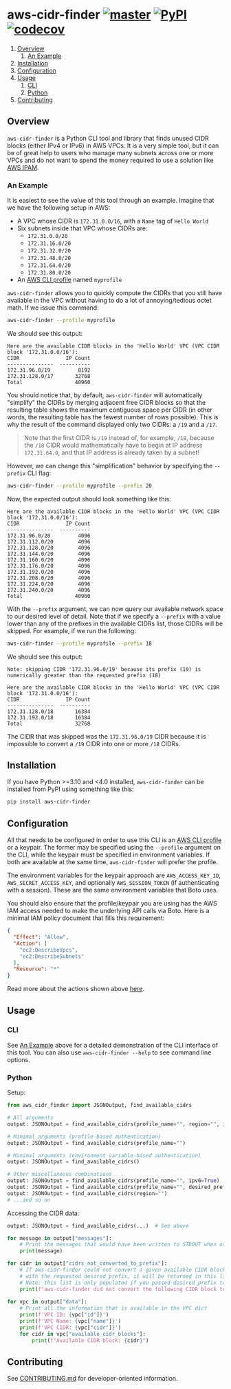 # aws-cidr-finder [![master](https://github.com/cooperwalbrun/aws-cidr-finder/actions/workflows/master.yml/badge.svg)](https://github.com/cooperwalbrun/aws-cidr-finder/actions/workflows/master.yml) [![PyPI](https://img.shields.io/pypi/v/aws-cidr-finder)](https://pypi.org/project/aws-cidr-finder) [![codecov](https://codecov.io/gh/cooperwalbrun/aws-cidr-finder/branch/master/graph/badge.svg?token=DRVM149OYQ)](https://codecov.io/gh/cooperwalbrun/aws-cidr-finder)

1. [Overview](#overview)
   1. [An Example](#an-example)
2. [Installation](#installation)
3. [Configuration](#configuration)
4. [Usage](#usage)
   1. [CLI](#cli)
   2. [Python](#python)
5. [Contributing](#contributing)

## Overview

`aws-cidr-finder` is a Python CLI tool and library that finds unused CIDR blocks (either IPv4 or
IPv6) in AWS VPCs. It is a very simple tool, but it can be of great help to users who manage many
subnets across one or more VPCs and do not want to spend the money required to use a solution like
[AWS IPAM](https://docs.aws.amazon.com/vpc/latest/ipam/what-it-is-ipam.html).

### An Example

It is easiest to see the value of this tool through an example. Imagine that we have the following
setup in AWS:

* A VPC whose CIDR is `172.31.0.0/16`, with a `Name` tag of `Hello World`
* Six subnets inside that VPC whose CIDRs are:
  * `172.31.0.0/20`
  * `172.31.16.0/20`
  * `172.31.32.0/20`
  * `172.31.48.0/20`
  * `172.31.64.0/20`
  * `172.31.80.0/20`
* An [AWS CLI profile](https://docs.aws.amazon.com/cli/latest/userguide/cli-configure-profiles.html)
  named `myprofile`

`aws-cidr-finder` allows you to quickly compute the CIDRs that you still have available in the VPC
without having to do a lot of annoying/tedious octet math. If we issue this command:

```bash
aws-cidr-finder --profile myprofile
```

We should see this output:

```
Here are the available CIDR blocks in the 'Hello World' VPC (VPC CIDR block '172.31.0.0/16'):
CIDR               IP Count
---------------  ----------
172.31.96.0/19         8192
172.31.128.0/17       32768
Total                 40960
```

You should notice that, by default, `aws-cidr-finder` will automatically "simplify" the CIDRs
by merging adjacent free CIDR blocks so that the resulting table shows the maximum contiguous space
per CIDR (in other words, the resulting table has the fewest number of rows possible). This is why
the result of the command displayed only two CIDRs: a `/19` and a `/17`.

>Note that the first CIDR is `/19` instead of, for example, `/18`, because the `/18` CIDR would 
>mathematically have to begin at IP address `172.31.64.0`, and that IP address is already taken by a
>subnet!

However, we can change this "simplification" behavior by specifying the `--prefix` CLI flag:

```bash
aws-cidr-finder --profile myprofile --prefix 20
```

Now, the expected output should look something like this:

```
Here are the available CIDR blocks in the 'Hello World' VPC (VPC CIDR block '172.31.0.0/16'):
CIDR               IP Count
---------------  ----------
172.31.96.0/20         4096
172.31.112.0/20        4096
172.31.128.0/20        4096
172.31.144.0/20        4096
172.31.160.0/20        4096
172.31.176.0/20        4096
172.31.192.0/20        4096
172.31.208.0/20        4096
172.31.224.0/20        4096
172.31.240.0/20        4096
Total                 40960
```

With the `--prefix` argument, we can now query our available network space to our desired level of
detail. Note that if we specify a `--prefix` with a value lower than any of the prefixes in the
available CIDRs list, those CIDRs will be skipped. For example, if we run the following:

```bash
aws-cidr-finder --profile myprofile --prefix 18
```

We should see this output:

```
Note: skipping CIDR '172.31.96.0/19' because its prefix (19) is numerically greater than the requested prefix (18)

Here are the available CIDR blocks in the 'Hello World' VPC (VPC CIDR block '172.31.0.0/16'):
CIDR               IP Count
---------------  ----------
172.31.128.0/18       16384
172.31.192.0/18       16384
Total                 32768
```

The CIDR that was skipped was the `172.31.96.0/19` CIDR because it is impossible to convert a `/19`
CIDR into one or more `/18` CIDRs.

## Installation

If you have Python >=3.10 and <4.0 installed, `aws-cidr-finder` can be installed from PyPI using
something like this:

```bash
pip install aws-cidr-finder
```

## Configuration

All that needs to be configured in order to use this CLI is an
[AWS CLI profile](https://docs.aws.amazon.com/cli/latest/userguide/cli-configure-profiles.html) or
a keypair. The former may be specified using the `--profile` argument on the CLI, while the keypair
must be specified in environment variables. If both are available at the same time,
`aws-cidr-finder` will prefer the profile.

The environment variables for the keypair approach are `AWS_ACCESS_KEY_ID`,
`AWS_SECRET_ACCESS_KEY`, and optionally `AWS_SESSION_TOKEN` (if authenticating with a session).
These are the same environment variables that Boto uses.

You should also ensure that the profile/keypair you are using has the AWS IAM access needed to make
the underlying API calls via Boto. Here is a minimal IAM policy document that fills this
requirement:

```json
{
  "Effect": "Allow",
  "Action": [
    "ec2:DescribeVpcs",
    "ec2:DescribeSubnets"
  ],
  "Resource": "*"
}
```

Read more about the actions shown above
[here](https://docs.aws.amazon.com/service-authorization/latest/reference/list_amazonec2.html).

## Usage

### CLI

See [An Example](#an-example) above for a detailed demonstration of the CLI interface of this tool.
You can also use `aws-cidr-finder --help` to see command line options.

### Python

Setup:

```python
from aws_cidr_finder import JSONOutput, find_available_cidrs

# All arguments
output: JSONOutput = find_available_cidrs(profile_name="", region="", ipv6=False, desired_prefix=20)

# Minimal arguments (profile-based authentication)
output: JSONOutput = find_available_cidrs(profile_name="")

# Minimal arguments (environment variable-based authentication)
output: JSONOutput = find_available_cidrs()

# Other miscellaneous combinations
output: JSONOutput = find_available_cidrs(profile_name="", ipv6=True)
output: JSONOutput = find_available_cidrs(profile_name="", desired_prefix=16)
output: JSONOutput = find_available_cidrs(region="")
# ...and so on
```

Accessing the CIDR data:

```python
output: JSONOutput = find_available_cidrs(...)  # See above

for message in output["messages"]:
    # Print the messages that would have been written to STDOUT when using the CLI
    print(message)

for cidr in output["cidrs_not_converted_to_prefix"]:
    # If aws-cidr-finder could not convert a given available CIDR block into one or more CIDR blocks
    # with the requested desired_prefix, it will be returned in this list
    # Note: this list is only populated if you passed desired_prefix to find_available_cidrs
    print(f"aws-cidr-finder did not convert the following CIDR block to the desired prefix: {cidr}")
    
for vpc in output["data"]:
    # Print all the information that is available in the VPC dict
    print(f'VPC ID: {vpc["id"]}')
    print(f'VPC Name: {vpc["name"]}')
    print(f'VPC CIDR: {vpc["cidr"]}')
    for cidr in vpc["available_cidr_blocks"]:
        print(f"Available CIDR block: {cidr}")
```

## Contributing

See [CONTRIBUTING.md](CONTRIBUTING.md) for developer-oriented information.
